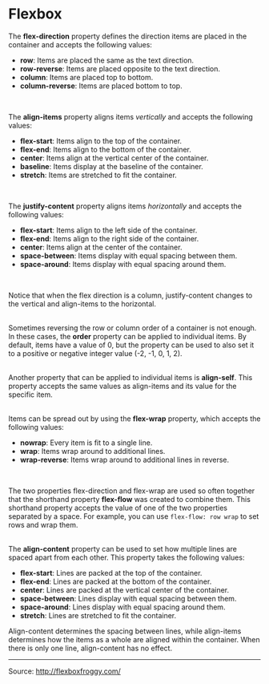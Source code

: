 # Flexbox

The **flex-direction** property defines the direction items are placed in the container and accepts the following values:
- **row**: Items are placed the same as the text direction.
- **row-reverse**: Items are placed opposite to the text direction.
- **column**: Items are placed top to bottom.
- **column-reverse**: Items are placed bottom to top.  
<br/>

The **align-items** property aligns items _vertically_ and accepts the following values:
- **flex-start**: Items align to the top of the container.
- **flex-end**: Items align to the bottom of the container.
- **center**: Items align at the vertical center of the container.
- **baseline**: Items display at the baseline of the container.
- **stretch**: Items are stretched to fit the container.  
<br/>

The **justify-content** property aligns items _horizontally_ and accepts the following values:
- **flex-start**: Items align to the left side of the container.
- **flex-end**: Items align to the right side of the container.
- **center**: Items align at the center of the container.
- **space-between**: Items display with equal spacing between them.
- **space-around**: Items display with equal spacing around them.  
<br/>

Notice that when the flex direction is a column, justify-content changes to the vertical and align-items to the horizontal.  
<br/>

Sometimes reversing the row or column order of a container is not enough. In these cases, the **order** property can be applied to individual items. By default, items have a value of 0, but the property can be used to also set it to a positive or negative integer value (-2, -1, 0, 1, 2).  
<br/>

Another property that can be applied to individual items is **align-self**. This property accepts the same values as align-items and its value for the specific item.  
<br/>

Items can be spread out by using the **flex-wrap** property, which accepts the following values:
- **nowrap**: Every item is fit to a single line.
- **wrap**: Items wrap around to additional lines.
- **wrap-reverse**: Items wrap around to additional lines in reverse.  
<br/>

The two properties flex-direction and flex-wrap are used so often together that the shorthand property **flex-flow** was created to combine them. This shorthand property accepts the value of one of the two properties separated by a space.
For example, you can use ```flex-flow: row wrap``` to set rows and wrap them.  
<br/>

The **align-content** property can be used to set how multiple lines are spaced apart from each other. This property takes the following values:
- **flex-start**: Lines are packed at the top of the container.
- **flex-end**: Lines are packed at the bottom of the container.
- **center**: Lines are packed at the vertical center of the container.
- **space-between**: Lines display with equal spacing between them.
- **space-around**: Lines display with equal spacing around them.
- **stretch**: Lines are stretched to fit the container.  

Align-content determines the spacing between lines, while align-items determines how the items as a whole are aligned within the container. When there is only one line, align-content has no effect.

-----
Source: http://flexboxfroggy.com/

